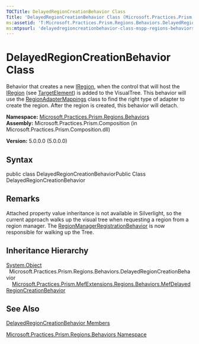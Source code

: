 ```yaml
---
TOCTitle: DelayedRegionCreationBehavior Class
Title: 'DelayedRegionCreationBehavior Class (Microsoft.Practices.Prism.Regions.Behaviors)'
ms:assetid: 'T:Microsoft.Practices.Prism.Regions.Behaviors.DelayedRegionCreationBehavior'
ms:mtpsurl: 'delayedregioncreationbehavior-class-mspp-regions-behaviors.md'
---
```


# DelayedRegionCreationBehavior Class

Behavior that creates a new [IRegion](https://msdn.microsoft.com/library/microsoft.practices.prism.regions.iregion), when the control that will host the [IRegion](https://msdn.microsoft.com/library/microsoft.practices.prism.regions.iregion) (see [TargetElement](https://msdn.microsoft.com/library/microsoft.practices.prism.regions.behaviors.delayedregioncreationbehavior.targetelement)) is added to the VisualTree. This behavior will use the [RegionAdapterMappings](https://msdn.microsoft.com/library/microsoft.practices.prism.regions.regionadaptermappings) class to find the right type of adapter to create the region. After the region is created, this behavior will detach.

**Namespace:** [Microsoft.Practices.Prism.Regions.Behaviors](https://msdn.microsoft.com/library/microsoft.practices.prism.regions.behaviors)
**Assembly:** Microsoft.Practices.Prism.Composition (in Microsoft.Practices.Prism.Composition.dll)

**Version:** 5.0.0.0 (5.0.0.0)

## Syntax
public class DelayedRegionCreationBehaviorPublic Class DelayedRegionCreationBehavior

## Remarks

 Attached property value inheritance is not available in Silverlight, so the current approach walks up the visual tree when requesting a region from a region manager. The [RegionManagerRegistrationBehavior](https://msdn.microsoft.com/library/microsoft.practices.prism.regions.behaviors.regionmanagerregistrationbehavior) is now responsible for walking up the Tree.

## Inheritance Hierarchy

<span id="familyToggle"></span>[System.Object](http://msdn.microsoft.com/en-us/library/e5kfa45b)
  Microsoft.Practices.Prism.Regions.Behaviors.DelayedRegionCreationBehavior
    [Microsoft.Practices.Prism.MefExtensions.Regions.Behaviors.MefDelayedRegionCreationBehavior](https://msdn.microsoft.com/library/microsoft.practices.prism.mefextensions.regions.behaviors.mefdelayedregioncreationbehavior)

## See Also
[DelayedRegionCreationBehavior Members](https://msdn.microsoft.com/allmembers.t:microsoft.practices.prism.regions.behaviors.delayedregioncreationbehavior)

[Microsoft.Practices.Prism.Regions.Behaviors Namespace](https://msdn.microsoft.com/library/microsoft.practices.prism.regions.behaviors)
